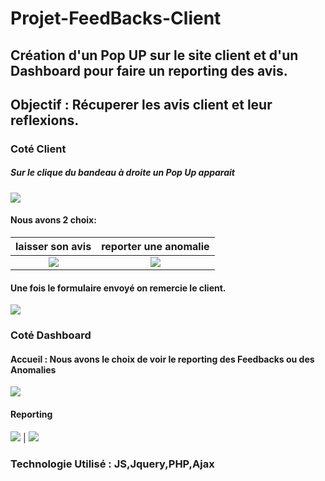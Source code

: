 # Projet-FeedBacks-Client
## Création d'un Pop UP sur le site client et d'un Dashboard pour faire un reporting des avis.
## Objectif : Récuperer les avis client et leur reflexions.

### Coté Client
##### Sur le clique du bandeau à droite un Pop Up apparait
![](https://i.imgur.com/jEz7Fk7.png)
#### Nous avons 2 choix:

laisser son avis                     |  reporter une anomalie
:-------------------------:          |:-------------------------:
![](https://i.imgur.com/Z2yLH4i.png) | ![](https://i.imgur.com/ArVg1yH.png)

#### Une fois le formulaire envoyé on remercie le client.
![](https://i.imgur.com/rdp4mmY.png)

### Coté Dashboard
#### Accueil : Nous avons le choix de voir le reporting des Feedbacks ou des Anomalies
![](https://i.imgur.com/ln8dUHl.png)

#### Reporting

![](https://i.imgur.com/RpLbdvI.png) | ![](https://i.imgur.com/YEMDfOl.png)

### Technologie Utilisé : JS,Jquery,PHP,Ajax
